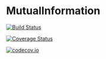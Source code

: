 # MutualInformation

[![Build Status](https://travis-ci.org/tlienart/MutualInformation.jl.svg?branch=master)](https://travis-ci.org/tlienart/MutualInformation.jl)

[![Coverage Status](https://coveralls.io/repos/tlienart/MutualInformation.jl/badge.svg?branch=master&service=github)](https://coveralls.io/github/tlienart/MutualInformation.jl?branch=master)

[![codecov.io](http://codecov.io/github/tlienart/MutualInformation.jl/coverage.svg?branch=master)](http://codecov.io/github/tlienart/MutualInformation.jl?branch=master)
